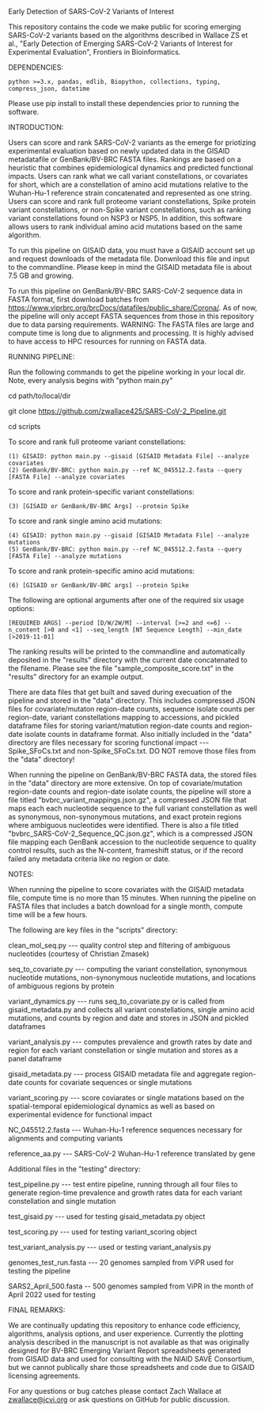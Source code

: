 Early Detection of SARS-CoV-2 Variants of Interest

This repository contains the code we make public for scoring emerging SARS-CoV-2 variants based on the algorithms described in 
Wallace ZS et al., "Early Detection of Emerging SARS-CoV-2 Variants of Interest for Experimental Evaluation", Frontiers in
Bioinformatics.

DEPENDENCIES: 

	python >=3.x, pandas, edlib, Biopython, collections, typing, compress_json, datetime

Please use pip install to install these dependencies prior to running the software.

INTRODUCTION: 

Users can score and rank SARS-CoV-2 variants as the emerge for priotizing experimental evaluation based on newly updated data 
in the GISAID metadatafile or GenBank/BV-BRC FASTA files.  Rankings are based on a heuristic that combines epidemiological dynamics 
and predicted functional impacts.  Users can rank what we call variant constellations, or covariates for short, which are a constellation 
of amino acid mutations relative to the Wuhan-Hu-1 reference strain concatenated and represented as one string.  Users
can score and rank full proteome variant constellations, Spike protein variant constellations, or non-Spike variant constellations,
such as ranking variant constellations found on NSP3 or NSP5.  In addition, this software allows users to rank individual
amino acid mutations based on the same algorithm.

To run this pipeline on GISAID data, you must have a GISAID account set up and request downloads of the metadata file.  Donwnload
this file and input to the commandline.  Please keep in mind the GISAID metadata file is about 7.5 GB and growing.

To run this pipeline on GenBank/BV-BRC SARS-CoV-2 sequence data in FASTA format, first download batches from
https://www.viprbrc.org/brcDocs/datafiles/public_share/Corona/. As of now, the pipeline will only accept FASTA sequences from
those in this repository due to data parsing requirements. WARNING: The FASTA files are large and compute time is long due to
alignments and processing.  It is highly advised to have access to HPC resources for running on FASTA data.

RUNNING PIPELINE:

Run the following commands to get the pipeline working in your local dir.  Note, every analysis begins with "python main.py"

cd path/to/local/dir

git clone https://github.com/zwallace425/SARS-CoV-2_Pipeline.git

cd scripts

To score and rank full proteome variant constellations:

	(1) GISAID: python main.py --gisaid [GISAID Metadata File] --analyze covariates
	(2) GenBank/BV-BRC: python main.py --ref NC_045512.2.fasta --query [FASTA File] --analyze covariates

To score and rank protein-specific variant constellations:

	(3) [GISAID or GenBank/BV-BRC Args] --protein Spike

To score and rank single amino acid mutations:

	(4) GISAID: python main.py --gisaid [GISAID Metadata File] --analyze mutations
	(5) GenBank/BV-BRC: python main.py --ref NC_045512.2.fasta --query [FASTA File] --analyze mutations

To score and rank protein-specific amino acid mutations:

	(6) [GISAID or GenBank/BV-BRC args] --protein Spike

The following are optional arguments after one of the required six usage options:
	
	[REQUIRED ARGS] --period [D/W/2W/M] --interval [>=2 and <=6] --n_content [>0 and <1] --seq_length [NT Sequence Length] --min_date [>2019-11-01]

The ranking results will be printed to the commandline and automatically deposited in the "results" directory with the current date
concatenated to the filename.  Please see the file "sample_composite_score.txt" in the "results" directory for an example output.

There are data files that get built and saved during execuation of the pipeline and stored in the "data" directory.  This includes
compressed JSON files for covariate/mutaton region-date counts, sequence isolate counts per region-date, variant constellations
mapping to accessions, and pickled dataframe files for storing variant/matution region-date counts and region-date isolate counts
in dataframe format.  Also initially included in the "data" directory are files necessary for scoring functional impact --- Spike_SFoCs.txt
and non-Spike_SFoCs.txt.  DO NOT remove those files from the "data" directory!

When running the pipeline on GenBank/BV-BRC FASTA data, the stored files in the "data" directory are more extensive.  On top of covariate/mutation
region-date counts and region-date isolate counts, the pipeline will store a file titled "bvbrc_variant_mappings.json.gz", a compressed JSON
file that maps each each nucleotide sequence to the full variant constellation as well as synonymous, non-synonymous mutations, and exact protein
regions where ambiguous nucleotides were identified.  There is also a file titled "bvbrc_SARS-CoV-2_Sequence_QC.json.gz", which is a compressed
JSON file mapping each GenBank accession to the nucleotide sequence to quality control results, such as the N-content, frameshift status, or if 
the record failed any metadata criteria like no region or date.

NOTES:

When running the pipeline to score covariates with the GISAID metadata file, compute time is no more than 15 minutes.
When running the pipeline on FASTA files that includes a batch download for a single month, compute time will be a few hours.

The following are key files in the "scripts" directory: 

clean_mol_seq.py --- quality control step and filtering of ambiguous nucleotides (courtesy of Christian Zmasek)

seq_to_covariate.py --- computing the variant constellation, synonymous nucleotide mutations, non-synonymous nucleotide mutations, and 
	locations of ambiguous regions by protein

variant_dynamics.py --- runs seq_to_covariate.py or is called from gisaid_metadata.py and collects all variant constellations, single 
	amino acid mutations, and counts by region and date and stores in JSON and pickled dataframes

variant_analysis.py --- computes prevalence and growth rates by date and region for each variant constellation or single mutation and stores
	as a panel dataframe

gisaid_metadata.py --- process GISAID metadata file and aggregate region-date counts for covariate sequences or single mutations

variant_scoring.py --- score coviarates or single matations based on the spatial-temporal epidemiological dynamics as well as based on experimental 
	evidence for functional impact

NC_045512.2.fasta --- Wuhan-Hu-1 reference sequences necessary for alignments and computing variants

reference_aa.py --- SARS-CoV-2 Wuhan-Hu-1 reference translated by gene

Additional files in the "testing" directory:

test_pipeline.py --- test entire pipeline, running through all four files to generate region-time prevalence and growth rates data for each variant 
	constellation and single mutation

test_gisaid.py --- used for testing gisaid_metadata.py object

test_scoring.py --- used  for testing variant_scoring object

test_variant_analysis.py --- used or testing variant_analysis.py

genomes_test_run.fasta --- 20 genomes sampled from ViPR used for testing the pipeline

SARS2_April_500.fasta -- 500 genomes sampled from ViPR in the month of April 2022 used for testing

FINAL REMARKS:

We are continually updating this repository to enhance code efficiency, algorithms, analysis options, and user experience.  Currently the plotting analysis
described in the manuscript is not available as that was originally designed for BV-BRC Emerging Variant Report spreadsheets generated from GISAID
data and used for consulting with the NIAID SAVE Consortium, but we cannot publically share those spreadsheets and code due to GISAID licensing agreements.

For any questions or bug catches please contact Zach Wallace at zwallace@jcvi.org or ask questions on GitHub for public discussion.


